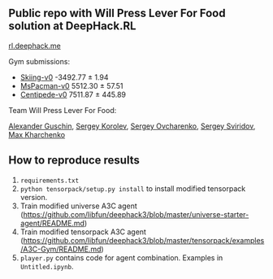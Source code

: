 ## Public repo with Will Press Lever For Food solution at DeepHack.RL

[rl.deephack.me](rl.deephack.me)

Gym submissions:
- [Skiing-v0](https://gym.openai.com/evaluations/eval_1ezBtrPT2WCCOSGZt1cwA) -3492.77 ± 1.94
- [MsPacman-v0](https://gym.openai.com/evaluations/eval_6WIeLKoZSWywYDsiq91A) 5512.30 ± 57.51
- [Centipede-v0](https://gym.openai.com/evaluations/eval_gTPovWiQWupVHhDjBQ) 7511.87 ± 445.89

Team Will Press Lever For Food:

[Alexander Guschin](https://github.com/aguschin), [Sergey Korolev](https://github.com/libfun), [Sergey Ovcharenko](https://github.com/dudevil), [Sergey Sviridov](https://github.com/ssviridov), [Max Kharchenko](https://github.com/2sick2speak)

## How to reproduce results
1. `requirements.txt`
2. `python tensorpack/setup.py install` to install modified tensorpack version.
3. Train modified universe A3C agent (https://github.com/libfun/deephack3/blob/master/universe-starter-agent/README.md)
4. Train modified tensorpack A3C agent (https://github.com/libfun/deephack3/blob/master/tensorpack/examples/A3C-Gym/README.md)
5. `player.py` contains code for agent combination. Examples in `Untitled.ipynb`.

